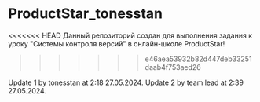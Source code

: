 # ProductStar_tonesstan
<<<<<<< HEAD
Данный репозиторий создан для выполнения задания к уроку "Системы контроля версий" в онлайн-школе ProductStar!
>>>>>>> e46aea53932b82d447deb33251daab4f753aed26

Update 1 by tonesstan at 2:18 27.05.2024.
Update 2 by team lead at 2:39 27.05.2024.
